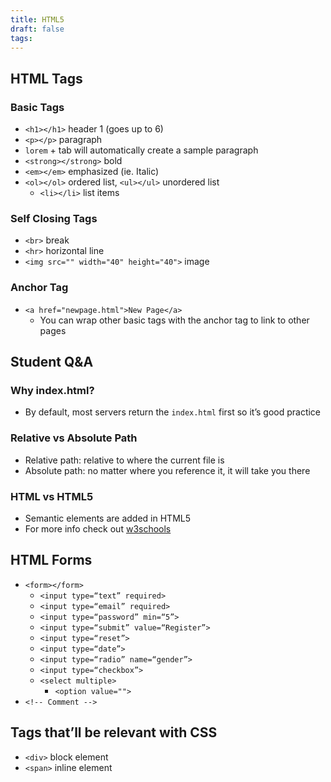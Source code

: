 ```yaml
---
title: HTML5
draft: false
tags:
---
```

## HTML Tags 
### Basic Tags
- `<h1></h1>` header 1 (goes up to 6) 
- `<p></p>` paragraph  
- `lorem` + tab will automatically create a sample paragraph 
- `<strong></strong>` bold 
- `<em></em>` emphasized (ie. Italic)
- `<ol></ol>` ordered list, `<ul></ul>` unordered list
  - `<li></li>` list items 
### Self Closing Tags 
- `<br>` break 
- `<hr>` horizontal line
- `<img src="" width="40" height="40">` image 
### Anchor Tag
- `<a href="newpage.html">New Page</a>`  
  - You can wrap other basic tags with the anchor tag to link to other pages
## Student Q&A
### Why index.html? 
- By default, most servers return the `index.html` first so it’s good practice 
### Relative vs Absolute Path 
- Relative path: relative to where the current file is 
- Absolute path: no matter where you reference it, it will take you there
### HTML vs HTML5 
- Semantic elements are added in HTML5  
- For more info check out [w3schools](https://www.w3schools.com/html/)
## HTML Forms 
- `<form></form>` 
  - `<input type=“text” required>`
  - `<input type=“email” required>`
  - `<input type=“password” min=“5”>`
  - `<input type=“submit” value=“Register”>`
  - `<input type=“reset”>`
  - `<input type=“date”>`
  - `<input type=“radio” name=“gender”>`
  - `<input type=“checkbox”>`
  - `<select multiple>`
    - `<option value="">`
- `<!-- Comment -->` 
## Tags that’ll be relevant with CSS
- `<div>` block element 
- `<span>` inline element